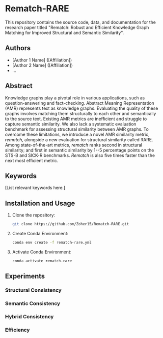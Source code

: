 # Rematch-RARE

This repository contains the source code, data, and documentation for the research paper titled "Rematch: Robust and Efficient Knowledge Graph Matching for Improved Structural and Semantic Similarity".

## Authors

* [Author 1 Name] ([Affiliation])
* [Author 2 Name] ([Affiliation])
* ...

## Abstract

Knowledge graphs play a pivotal role in various applications, such as question-answering and fact-checking. Abstract Meaning Representation (AMR) represents text as knowledge graphs. Evaluating the quality of these graphs involves matching them structurally to each other and semantically to the source text. Existing AMR metrics are inefficient and struggle to capture semantic similarity. We also lack a systematic evaluation benchmark for assessing structural similarity between AMR graphs. To overcome these limitations, we introduce a novel AMR similarity metric, _rematch_, alongside a new evaluation for structural similarity called RARE. Among state-of-the-art metrics, _rematch_ ranks second in structural similarity; and first in semantic similarity by 1--5 percentage points on the STS-B and SICK-R benchmarks. _Rematch_ is also five times faster than the next most efficient metric.
## Keywords

[List relevant keywords here.]

## Installation and Usage

1. Clone the repository:

   ```bash
   git clone https://github.com/Zoher15/Rematch-RARE.git
2. Create Conda Environment:
   ```bash
   conda env create -f rematch-rare.yml
3. Activate Conda Environment:
   ```bash
   conda activate rematch-rare

## Experiments
### Structural Consistency
### Semantic Consistency
### Hybrid Consistency
### Efficiency

